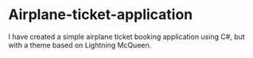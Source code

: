 # Airplane-ticket-application
I have created a simple airplane ticket booking application using C#, but with a theme based on Lightning McQueen.
